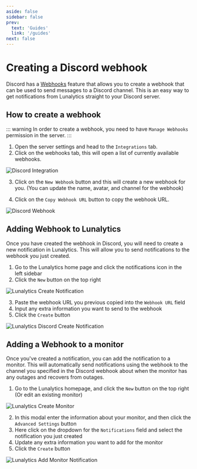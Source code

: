 ```yaml
---
aside: false
sidebar: false
prev:
  text: 'Guides'
  link: '/guides'
next: false
---
```


# Creating a Discord webhook

Discord has a [Webhooks](https://discord.com/developers/docs/resources/webhook) feature that allows you to create a webhook that can be used to send messages to a Discord channel. This is an easy way to get notifications from Lunalytics straight to your Discord server.

## How to create a webhook

::: warning
In order to create a webhook, you need to have `Manage Webhooks` permission in the server.
:::

1. Open the server settings and head to the `Integrations` tab.
2. Click on the webhooks tab, this will open a list of currently available webhooks.

![Discord Integration](/guides/Discord_Integration.webp 'Discord Integration')

3.  Click on the `New Webhook` button and this will create a new webhook for you. (You can update the name, avatar, and channel for the webhook)

4.  Click on the `Copy Webhook URL` button to copy the webhook URL.

![Discord Webhook](/guides/Discord_Webhook.webp 'Discord Webhook')

## Adding Webhook to Lunalytics

Once you have created the webhook in Discord, you will need to create a new notification in Lunalytics. This will allow you to send notifications to the webhook you just created.

1. Go to the Lunalytics home page and click the notifications icon in the left sidebar
2. Click the `New` button on the top right

![Lunalytics Create Notification](/guides/Lunalytics_Create_Notification.webp 'Lunalytics Create Notification')

3. Paste the webhook URL you previous copied into the `Webhook URL` field
4. Input any extra information you want to send to the webhook
5. Click the `Create` button

![Lunalytics Discord Create Notification](/guides/Lunalytics_Discord_Create_Notification.webp 'Lunalytics Discord Create Notification')

## Adding a Webhook to a monitor

Once you've created a notification, you can add the notification to a monitor. This will automatically send notifications using the webhook to the channel you specified in the Discord webhook about when the monitor has any outages and recovers from outages.

1. Go to the Lunalytics homepage, and click the `New` button on the top right (Or edit an existing monitor)

![Lunalytics Create Monitor](/guides/Lunalytics_Create_Monitor.webp 'Lunalytics Create Monitor')

2. In this modal enter the information about your monitor, and then click the `Advanced Settings` button
3. Here click on the dropdown for the `Notifications` field and select the notification you just created
4. Update any extra information you want to add for the monitor
5. Click the `Create` button

![Lunalytics Add Monitor Notification](/guides/Lunalytics_Add_Monitor_Notification.webp 'Lunalytics Add Monitor Notification')
